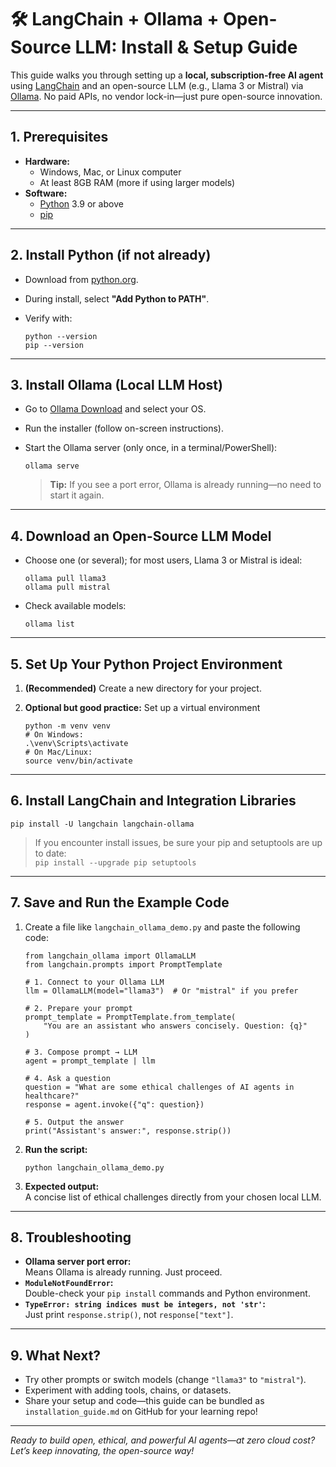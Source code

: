 # 🛠️ LangChain + Ollama + Open-Source LLM: Install & Setup Guide

This guide walks you through setting up a **local, subscription-free AI agent** using [LangChain](https://www.langchain.com/) and an open-source LLM (e.g., Llama 3 or Mistral) via [Ollama](https://ollama.com/). No paid APIs, no vendor lock-in—just pure open-source innovation.

---

## 1. Prerequisites

- **Hardware:**  
  - Windows, Mac, or Linux computer
  - At least 8GB RAM (more if using larger models)
- **Software:**  
  - [Python](https://www.python.org/) 3.9 or above  
  - [pip](https://pip.pypa.io/en/stable/)

---

## 2. Install Python (if not already)

- Download from [python.org](https://www.python.org/downloads/).
- During install, select **"Add Python to PATH"**.
- Verify with:

    ```
    python --version
    pip --version
    ```

---

## 3. Install Ollama (Local LLM Host)

- Go to [Ollama Download](https://ollama.com/download) and select your OS.
- Run the installer (follow on-screen instructions).
- Start the Ollama server (only once, in a terminal/PowerShell):

    ```
    ollama serve
    ```

  > **Tip:** If you see a port error, Ollama is already running—no need to start it again.

---

## 4. Download an Open-Source LLM Model

- Choose one (or several); for most users, Llama 3 or Mistral is ideal:

    ```
    ollama pull llama3
    ollama pull mistral
    ```

- Check available models:

    ```
    ollama list
    ```

---

## 5. Set Up Your Python Project Environment

1. **(Recommended)** Create a new directory for your project.
2. **Optional but good practice:** Set up a virtual environment

    ```
    python -m venv venv
    # On Windows:
    .\venv\Scripts\activate
    # On Mac/Linux:
    source venv/bin/activate
    ```

---

## 6. Install LangChain and Integration Libraries
```
pip install -U langchain langchain-ollama
```

> If you encounter install issues, be sure your pip and setuptools are up to date:  
> `pip install --upgrade pip setuptools`

---

## 7. Save and Run the Example Code

1. Create a file like `langchain_ollama_demo.py` and paste the following code:

    ```
    from langchain_ollama import OllamaLLM
    from langchain.prompts import PromptTemplate

    # 1. Connect to your Ollama LLM
    llm = OllamaLLM(model="llama3")  # Or "mistral" if you prefer

    # 2. Prepare your prompt
    prompt_template = PromptTemplate.from_template(
        "You are an assistant who answers concisely. Question: {q}"
    )

    # 3. Compose prompt → LLM
    agent = prompt_template | llm

    # 4. Ask a question
    question = "What are some ethical challenges of AI agents in healthcare?"
    response = agent.invoke({"q": question})

    # 5. Output the answer
    print("Assistant's answer:", response.strip())
    ```

2. **Run the script:**

    ```
    python langchain_ollama_demo.py
    ```

3. **Expected output:**  
   A concise list of ethical challenges directly from your chosen local LLM.

---

## 8. Troubleshooting

- **Ollama server port error:**  
  Means Ollama is already running. Just proceed.
- **`ModuleNotFoundError`:**  
  Double-check your `pip install` commands and Python environment.
- **`TypeError: string indices must be integers, not 'str'`:**  
  Just print `response.strip()`, not `response["text"]`.

---

## 9. What Next?

- Try other prompts or switch models (change `"llama3"` to `"mistral"`).
- Experiment with adding tools, chains, or datasets.
- Share your setup and code—this guide can be bundled as `installation_guide.md` on GitHub for your learning repo!

---

*Ready to build open, ethical, and powerful AI agents—at zero cloud cost? Let’s keep innovating, the open-source way!*

